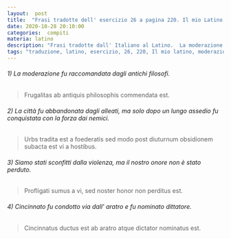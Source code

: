 ```yaml
---
layout:  post
title:  "Frasi tradotte dell' esercizio 26 a pagina 220. Il mio Latino."
date: 2020-10-28 20:10:00
categories:  compiti
materia: latino
description: "Frasi tradotte dall' Italiano al Latino.  La moderazione fu raccomandata dagli antichi filosofi. La città fu abbandonata dagli alleati."
tags: "traduzione, latino, esercizio, 26, 220, Il mio latino, moderazione, antichi filosofi, abbandonata, lungo assedio, conquistata, Cincinnato"
---
```


###### 1) La moderazione fu raccomandata dagli antichi filosofi.

> Frugalitas ab antiquis philosophis commendata est.

###### 2) La città fu abbandonata dagli alleati, ma solo dopo un lungo assedio fu conquistata con la forza dai nemici.

> Urbs tradita est a foederatis sed modo post diuturnum obsidionem subacta est vi a hostibus.

###### 3) Siamo stati sconfitti dalla violenza, ma il nostro onore non è stato perduto.

> Profligati sumus a vi, sed noster honor non perditus est.

###### 4) Cincinnato fu condotto via dall' aratro e fu nominato dittatore.

> Cincinnatus ductus est ab aratro atque dictator nominatus est.
